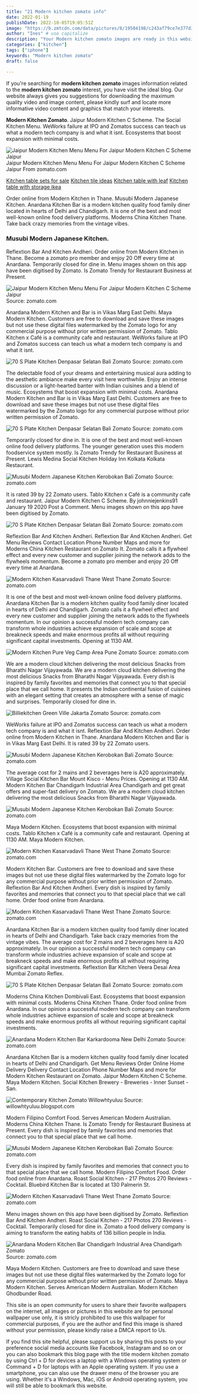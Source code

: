 ```yaml
---
title: "21 Modern kitchen zomato info"
date: 2022-01-19
publishDate: 2022-10-05T19:05:51Z
image: "https://b.zmtcdn.com/data/pictures/8/19584198/c243af79ce7e377d3b91f2f6a3c03ab4.jpg?fit=around|771.75:416.25&amp;crop=771.75:416.25;*,*"
author: "Ines" # use capitalize
description: "Your Modern kitchen zomato images are ready in this website. Modern kitchen zomato are a topic that is being searched for and liked by netizens today. You can Find and Download the Modern kitchen zomato files here. Get all free photos."
categories: ["kitchen"]
tags: ["iphone"]
keywords: "Modern kitchen zomato"
draft: false

---
```


If you're searching for **modern kitchen zomato** images information related to the **modern kitchen zomato** interest, you have visit the ideal  blog.  Our website always  gives you  suggestions  for downloading  the maximum  quality video and image  content, please kindly surf and locate more informative video content and graphics  that match your interests.

**Modern Kitchen Zomato**. Jaipur Modern Kitchen C Scheme. The Social Kitchen Menu. WeWorks failure at IPO and Zomatos success can teach us what a modern tech company is and what it isnt. Ecosystems that boost expansion with minimal costs.

![Jaipur Modern Kitchen Menu Menu For Jaipur Modern Kitchen C Scheme Jaipur](https://b.zmtcdn.com/data/pictures/1/102001/29e22be63f5572e51df9bc21110e75d9.jpg?fit=around|771.75:416.25&amp;crop=771.75:416.25;*,* "Jaipur Modern Kitchen Menu Menu For Jaipur Modern Kitchen C Scheme Jaipur")
Jaipur Modern Kitchen Menu Menu For Jaipur Modern Kitchen C Scheme Jaipur From zomato.com

[Kitchen table sets for sale](/kitchen-table-sets-for-sale/)
[Kitchen tile ideas](/kitchen-tile-ideas/)
[Kitchen table with leaf](/kitchen-table-with-leaf/)
[Kitchen table with storage ikea](/kitchen-table-with-storage-ikea/)

Order online from Modern Kitchen in Thane. Musubi Modern Japanese Kitchen. Anardana Kitchen Bar is a modern kitchen quality food family diner located in hearts of Delhi and Chandigarh. It is one of the best and most well-known online food delivery platforms. Moderns China Kitchen Thane. Take back crazy memories from the vintage vibes.

### Musubi Modern Japanese Kitchen.

Reflextion Bar And Kitchen Andheri. Order online from Modern Kitchen in Thane. Become a zomato pro member and enjoy 20 Off every time at Anardana. Temporarily closed for dine in. Menu images shown on this app have been digitised by Zomato. Is Zomato Trendy for Restaurant Business at Present.


![Jaipur Modern Kitchen Menu Menu For Jaipur Modern Kitchen C Scheme Jaipur](https://b.zmtcdn.com/data/pictures/1/102001/29e22be63f5572e51df9bc21110e75d9.jpg?fit=around|771.75:416.25&amp;crop=771.75:416.25;*,* "Jaipur Modern Kitchen Menu Menu For Jaipur Modern Kitchen C Scheme Jaipur")
Source: zomato.com

Anardana Modern Kitchen and Bar is in Vikas Marg East Delhi. Maya Modern Kitchen. Customers are free to download and save these images but not use these digital files watermarked by the Zomato logo for any commercial purpose without prior written permission of Zomato. Tablo Kitchen x Café is a community cafe and restaurant. WeWorks failure at IPO and Zomatos success can teach us what a modern tech company is and what it isnt.

![70 S Plate Kitchen Denpasar Selatan Bali Zomato](https://b.zmtcdn.com/data/pictures/0/19142140/d28bdb88047217505ac6feab0c84f045.jpg?fit=around|771.75:416.25&amp;crop=771.75:416.25;*,* "70 S Plate Kitchen Denpasar Selatan Bali Zomato")
Source: zomato.com

The delectable food of your dreams and entertaining musical aura adding to the aesthetic ambiance make every visit here worthwhile. Enjoy an intense discussion or a light-hearted banter with Indian cuisines and a blend of music. Ecosystems that boost expansion with minimal costs. Anardana Modern Kitchen and Bar is in Vikas Marg East Delhi. Customers are free to download and save these images but not use these digital files watermarked by the Zomato logo for any commercial purpose without prior written permission of Zomato.

![70 S Plate Kitchen Denpasar Selatan Bali Zomato](https://b.zmtcdn.com/data/pictures/0/19142140/05fae443f73163f797cc7e91c71551c8.jpg?fit=around|300:273&amp;crop=300:273;*,* "70 S Plate Kitchen Denpasar Selatan Bali Zomato")
Source: zomato.com

Temporarily closed for dine in. It is one of the best and most well-known online food delivery platforms. The younger generation uses this modern foodservice system mostly. Is Zomato Trendy for Restaurant Business at Present. Lewis Medina Social Kitchen Holiday Inn Kolkata Kolkata Restaurant.

![Musubi Modern Japanese Kitchen Kerobokan Bali Zomato](https://b.zmtcdn.com/data/pictures/6/1704796/8d6ad7e6e2ae932a241ed3631653755d.jpg?fit=around|300:273&amp;crop=300:273;*,* "Musubi Modern Japanese Kitchen Kerobokan Bali Zomato")
Source: zomato.com

It is rated 39 by 22 Zomato users. Tablo Kitchen x Café is a community cafe and restaurant. Jaipur Modern Kitchen C Scheme. By johnniejenkins91 January 19 2020 Post a Comment. Menu images shown on this app have been digitised by Zomato.

![70 S Plate Kitchen Denpasar Selatan Bali Zomato](https://b.zmtcdn.com/data/pictures/0/19142140/44870925b416cab358cdf793634a83ba.jpg?fit=around|300:273&amp;crop=300:273;*,* "70 S Plate Kitchen Denpasar Selatan Bali Zomato")
Source: zomato.com

Reflextion Bar And Kitchen Andheri. Reflextion Bar And Kitchen Andheri. Get Menu Reviews Contact Location Phone Number Maps and more for Moderns China Kitchen Restaurant on Zomato It. Zomato calls it a flywheel effect and every new customer and supplier joining the network adds to the flywheels momentum. Become a zomato pro member and enjoy 20 Off every time at Anardana.

![Modern Kitchen Kasarvadavli Thane West Thane Zomato](https://b.zmtcdn.com/data/pictures/6/18602206/752172fa27df3eba222cd6eda5f3ce0b.jpg?fit=around|771.75:416.25&amp;crop=771.75:416.25;*,* "Modern Kitchen Kasarvadavli Thane West Thane Zomato")
Source: zomato.com

It is one of the best and most well-known online food delivery platforms. Anardana Kitchen Bar is a modern kitchen quality food family diner located in hearts of Delhi and Chandigarh. Zomato calls it a flywheel effect and every new customer and supplier joining the network adds to the flywheels momentum. In our opinion a successful modern tech company can transform whole industries achieve expansion of scale and scope at breakneck speeds and make enormous profits all without requiring significant capital investments. Opening at 1130 AM.

![Modern Kitchen Pure Veg Camp Area Pune Zomato](https://b.zmtcdn.com/data/reviews_photos/87c/f5906ecb46226d401a4e1ccb0db0787c_1610648600.jpg?fit=around|771.75:416.25&amp;crop=771.75:416.25;*,* "Modern Kitchen Pure Veg Camp Area Pune Zomato")
Source: zomato.com

We are a modern cloud kitchen delivering the most delicious Snacks from Bharathi Nagar Vijayawada. We are a modern cloud kitchen delivering the most delicious Snacks from Bharathi Nagar Vijayawada. Every dish is inspired by family favorites and memories that connect you to that special place that we call home. It presents the Indian continental fusion of cuisines with an elegant setting that creates an atmosphere with a sense of magic and surprises. Temporarily closed for dine in.

![Billiekitchen Green Ville Jakarta Zomato](https://b.zmtcdn.com/data/pictures/6/18985306/78f6000fe07521bb72b8d91e555f205e.jpg?fit=around|771.75:416.25&amp;crop=771.75:416.25;*,* "Billiekitchen Green Ville Jakarta Zomato")
Source: zomato.com

WeWorks failure at IPO and Zomatos success can teach us what a modern tech company is and what it isnt. Reflextion Bar And Kitchen Andheri. Order online from Modern Kitchen in Thane. Anardana Modern Kitchen and Bar is in Vikas Marg East Delhi. It is rated 39 by 22 Zomato users.

![Musubi Modern Japanese Kitchen Kerobokan Bali Zomato](https://b.zmtcdn.com/data/pictures/6/1704796/51c503a9edc8365dc5d9d0ffa5f19210.jpg?fit=around|771.75:416.25&amp;crop=771.75:416.25;*,* "Musubi Modern Japanese Kitchen Kerobokan Bali Zomato")
Source: zomato.com

The average cost for 2 mains and 2 beverages here is A20 approximately. Village Social Kitchen Bar Mount Kisco - Menu Prices. Opening at 1130 AM. Modern Kitchen Bar Chandigarh Industrial Area Chandigarh and get great offers and super-fast delivery on Zomato. We are a modern cloud kitchen delivering the most delicious Snacks from Bharathi Nagar Vijayawada.

![Musubi Modern Japanese Kitchen Kerobokan Bali Zomato](https://b.zmtcdn.com/data/pictures/6/1704796/978b3aac40a0ab7bea8f8834bdd60154.jpg?fit=around|300:273&amp;crop=300:273;*,* "Musubi Modern Japanese Kitchen Kerobokan Bali Zomato")
Source: zomato.com

Maya Modern Kitchen. Ecosystems that boost expansion with minimal costs. Tablo Kitchen x Café is a community cafe and restaurant. Opening at 1130 AM. Maya Modern Kitchen.

![Modern Kitchen Kasarvadavli Thane West Thane Zomato](https://b.zmtcdn.com/data/reviews_photos/4d6/600dc896114df845964e2c844208b4d6_1550076211.jpg?fit=around|300:273&amp;crop=300:273;*,* "Modern Kitchen Kasarvadavli Thane West Thane Zomato")
Source: zomato.com

Modern Kitchen Bar. Customers are free to download and save these images but not use these digital files watermarked by the Zomato logo for any commercial purpose without prior written permission of Zomato. Reflextion Bar And Kitchen Andheri. Every dish is inspired by family favorites and memories that connect you to that special place that we call home. Order food online from Anardana.

![Modern Kitchen Kasarvadavli Thane West Thane Zomato](https://b.zmtcdn.com/data/pictures/6/18602206/313f5f9610925505c73f0528786d5ade.jpg?fit=around|300:273&amp;crop=300:273;*,* "Modern Kitchen Kasarvadavli Thane West Thane Zomato")
Source: zomato.com

Anardana Kitchen Bar is a modern kitchen quality food family diner located in hearts of Delhi and Chandigarh. Take back crazy memories from the vintage vibes. The average cost for 2 mains and 2 beverages here is A20 approximately. In our opinion a successful modern tech company can transform whole industries achieve expansion of scale and scope at breakneck speeds and make enormous profits all without requiring significant capital investments. Reflextion Bar Kitchen Veera Desai Area Mumbai Zomato Reflex.

![70 S Plate Kitchen Denpasar Selatan Bali Zomato](https://b.zmtcdn.com/data/pictures/0/19142140/5bb7c56cb78af3580c275b38ff2ec153.jpg?fit=around|300:273&amp;crop=300:273;*,* "70 S Plate Kitchen Denpasar Selatan Bali Zomato")
Source: zomato.com

Moderns China Kitchen Dombivali East. Ecosystems that boost expansion with minimal costs. Moderns China Kitchen Thane. Order food online from Anardana. In our opinion a successful modern tech company can transform whole industries achieve expansion of scale and scope at breakneck speeds and make enormous profits all without requiring significant capital investments.

![Anardana Modern Kitchen Bar Karkardooma New Delhi Zomato](https://b.zmtcdn.com/data/pictures/0/18966900/f2d8ad7dea998ed6f22a3b6b2e302f17.jpg?fit=around|300:273&amp;crop=300:273;*,* "Anardana Modern Kitchen Bar Karkardooma New Delhi Zomato")
Source: zomato.com

Anardana Kitchen Bar is a modern kitchen quality food family diner located in hearts of Delhi and Chandigarh. Get Menu Reviews Order Online Home Delivery Delivery Contact Location Phone Number Maps and more for Modern Kitchen Restaurant on Zomato. Jaipur Modern Kitchen C Scheme. Maya Modern Kitchen. Social Kitchen Brewery - Breweries - Inner Sunset - San.

![Contemporary Kitchen Zomato Willowhtyuluu](https://lh4.googleusercontent.com/proxy/A-S3BMS-CS9OTnwryGbfXYrI4HGfacmrU3L0MuSBmK6dl44on846W9POECcjC9Uq590gqT1GH-HSKJm4rOp6UGX6xvWmNyD1gyV3DSbWV8nZapTtDFUydm2jCk7ZxfE3jfFG=w1200-h630-p-k-no-nu "Contemporary Kitchen Zomato Willowhtyuluu")
Source: willowhtyuluu.blogspot.com

Modern Filipino Comfort Food. Serves American Modern Australian. Moderns China Kitchen Thane. Is Zomato Trendy for Restaurant Business at Present. Every dish is inspired by family favorites and memories that connect you to that special place that we call home.

![Musubi Modern Japanese Kitchen Kerobokan Bali Zomato](https://b.zmtcdn.com/data/pictures/6/1704796/1748d76a271f282c6ad3075001f8c6d8.jpg?fit=around|300:273&amp;crop=300:273;*,* "Musubi Modern Japanese Kitchen Kerobokan Bali Zomato")
Source: zomato.com

Every dish is inspired by family favorites and memories that connect you to that special place that we call home. Modern Filipino Comfort Food. Order food online from Anardana. Roast Social Kitchen - 217 Photos 270 Reviews - Cocktail. Bluebird Kitchen Bar is located at 130 Palmerin St.

![Modern Kitchen Kasarvadavli Thane West Thane Zomato](https://b.zmtcdn.com/data/pictures/6/18602206/f9f7161c1b39558809cda38441777247.jpg?fit=around|300:273&amp;crop=300:273;*,* "Modern Kitchen Kasarvadavli Thane West Thane Zomato")
Source: zomato.com

Menu images shown on this app have been digitised by Zomato. Reflextion Bar And Kitchen Andheri. Roast Social Kitchen - 217 Photos 270 Reviews - Cocktail. Temporarily closed for dine in. Zomato a food delivery company is aiming to transform the eating habits of 136 billion people in India.

![Anardana Modern Kitchen Bar Chandigarh Industrial Area Chandigarh Zomato](https://b.zmtcdn.com/data/pictures/8/19584198/c243af79ce7e377d3b91f2f6a3c03ab4.jpg?fit=around|771.75:416.25&amp;crop=771.75:416.25;*,* "Anardana Modern Kitchen Bar Chandigarh Industrial Area Chandigarh Zomato")
Source: zomato.com

Maya Modern Kitchen. Customers are free to download and save these images but not use these digital files watermarked by the Zomato logo for any commercial purpose without prior written permission of Zomato. Maya Modern Kitchen. Serves American Modern Australian. Modern Kitchen Ghodbunder Road.

This site is an open community for users to share their favorite wallpapers on the internet, all images or pictures in this website are for personal wallpaper use only, it is stricly prohibited to use this wallpaper for commercial purposes, if you are the author and find this image is shared without your permission, please kindly raise a DMCA report to Us.

If you find this site helpful, please support us by sharing this posts to your preference social media accounts like Facebook, Instagram and so on or you can also bookmark this blog page with the title modern kitchen zomato by using Ctrl + D for devices a laptop with a Windows operating system or Command + D for laptops with an Apple operating system. If you use a smartphone, you can also use the drawer menu of the browser you are using. Whether it's a Windows, Mac, iOS or Android operating system, you will still be able to bookmark this website.
